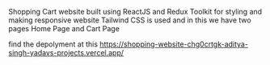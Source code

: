 Shopping Cart website built using ReactJS and Redux Toolkit for styling and making responsive website Tailwind CSS is used and in this we have two pages Home Page and Cart Page 

find the depolyment at this https://shopping-website-chg0crtgk-aditya-singh-yadavs-projects.vercel.app/
